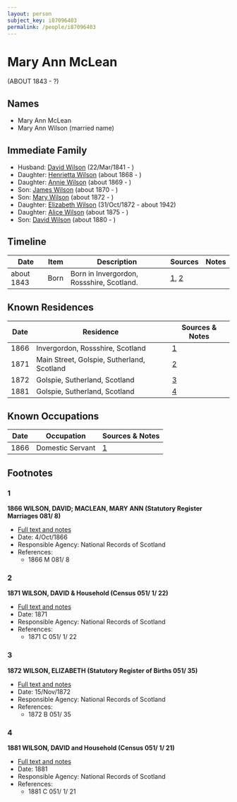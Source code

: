 ```yaml
---
layout: person
subject_key: i87096403
permalink: /people/i87096403
---
```


# Mary Ann McLean
(ABOUT 1843 - ?)

## Names

* Mary Ann McLean
* Mary Ann Wilson (married name)

## Immediate Family

* Husband: [David Wilson](./@15598112@-david-wilson-b1841-3-22-d.md) (22/Mar/1841 - )
* Daughter: [Henrietta Wilson](./@47880504@-henrietta-wilson-b1868-d.md) (about 1868 - )
* Daughter: [Annie Wilson](./@8935795@-annie-wilson-b1869-d.md) (about 1869 - )
* Son: [James Wilson](./@59901376@-james-wilson-b1870-d.md) (about 1870 - )
* Son: [Mary Wilson](./@23013592@-mary-wilson-b1872-d.md) (about 1872 - )
* Daughter: [Elizabeth Wilson](./@71295041@-elizabeth-wilson-b1872-10-31-d1942.md) (31/Oct/1872 - about 1942)
* Daughter: [Alice Wilson](./@71120788@-alice-wilson-b1875-d.md) (about 1875 - )
* Son: [David Wilson](./@97100177@-david-wilson-b1880-d.md) (about 1880 - )

## Timeline

Date | Item | Description | Sources | Notes
---|---|---|---|---
about 1843 | Born | Born in Invergordon, Rossshire, Scotland. | [1](#1), [2](#2) | 

## Known Residences

Date | Residence | Sources & Notes
---|---|---
1866 | Invergordon, Rossshire, Scotland | [1](#1)
1871 | Main Street, Golspie, Sutherland, Scotland | [2](#2)
1872 | Golspie, Sutherland, Scotland | [3](#3)
1881 | Golspie, Sutherland, Scotland | [4](#4)

## Known Occupations

Date | Occupation | Sources & Notes
---|---|---
1866 | Domestic Servant | [1](#1)

## Footnotes

### 1

**1866 WILSON, DAVID; MACLEAN, MARY ANN (Statutory Register Marriages 081/ 8)**

* [Full text and notes](../sources/@26282906@-1866-wilson,-david;-maclean,-mary-ann-statutory-register-marriages-081-8-.md)
* Date: 4/Oct/1866
* Responsible Agency: National Records of Scotland
* References: 
  * 1866 M 081/ 8

### 2

**1871 WILSON, DAVID & Household (Census 051/ 1/ 22)**

* [Full text and notes](../sources/@18594674@-1871-wilson,-david-&-household-census-051-1-22-.md)
* Date: 1871
* Responsible Agency: National Records of Scotland
* References: 
  * 1871 C 051/ 1/ 22

### 3

**1872 WILSON, ELIZABETH (Statutory Register of Births 051/ 35)**

* [Full text and notes](../sources/@38673760@-1872-wilson,-elizabeth-statutory-register-of-births-051-35-.md)
* Date: 15/Nov/1872
* Responsible Agency: National Records of Scotland
* References: 
  * 1872 B 051/ 35

### 4

**1881 WILSON, DAVID and Household (Census 051/ 1/ 21)**

* [Full text and notes](../sources/@45272064@-1881-wilson,-david-and-household-census-051-1-21-.md)
* Date: 1881
* Responsible Agency: National Records of Scotland
* References: 
  * 1881 C 051/ 1/ 21

